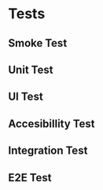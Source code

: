 # Tests

## Smoke Test

## Unit Test

## UI Test

## Accesibillity  Test

## Integration Test

## E2E Test
